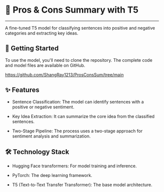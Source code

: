 # 📝 **Pros & Cons Summary with T5**
---
A fine-tuned T5 model for classifying sentences into positive and negative categories and extracting key ideas.


**🚀 Getting Started**
---
To use the model, you'll need to clone the repository. The complete code and model files are available on GitHub.

https://github.com/ShangRay1213/ProsConsSum/tree/main

**✨ Features**
---
* Sentence Classification: The model can identify sentences with a positive or negative sentiment.

* Key Idea Extraction: It can summarize the core idea from the classified sentences.

* Two-Stage Pipeline: The process uses a two-stage approach for sentiment analysis and summarization.

**🛠️ Technology Stack**
---
* Hugging Face transformers: For model training and inference.

* PyTorch: The deep learning framework.

* T5 (Text-to-Text Transfer Transformer): The base model architecture.
